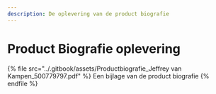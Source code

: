 ```yaml
---
description: De oplevering van de product biografie
---
```


# Product Biografie oplevering

{% file src="../.gitbook/assets/Productbiografie_Jeffrey van Kampen_500779797.pdf" %}
Een bijlage van de product biografie
{% endfile %}

